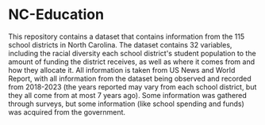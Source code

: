 # NC-Education

This repository contains a dataset that contains information from the 115 school districts in North Carolina. The dataset contains 32 variables, including the racial diversity
each school district's student population to the amount of funding the district receives, as well as where it comes from and how they allocate it. All information is taken from 
US News and World Report, with all information from the dataset being observed and recorded from 2018-2023 (the years reported may vary from each school district, but they all 
come from at most 7 years ago). Some information was gathered through surveys, but some information (like school spending and funds) was acquired from the government. 

